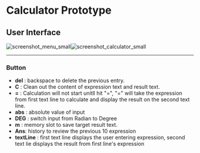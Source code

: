 # Calculator Prototype 

## User Interface 
![screenshot_menu_small](https://cloud.githubusercontent.com/assets/15674468/14340181/ef4011b0-fc39-11e5-85b8-f0cbfd77594d.png)![screenshot_calculator_small](https://cloud.githubusercontent.com/assets/15674468/14340220/376d3850-fc3a-11e5-9a23-c9b230e1abd4.png)

***
### Button 
* **del** : backspace to delete the previous entry.
* **C** : Clean out the content of expression text and result text.
* **=** : Calculation will not start unitll hit "=", "=" will take the expression from first text line to calculate and display the result on the second text line.
* **abs** : absolute value of input
* **DEG** : switch input from Radian to Degree
* **m** : memory slot to save target result text.
* **Ans**: history to review the previous 10 expression 
* **textLine** : first text line displays the user entering expression, second text lie displays the result from first line's expression

